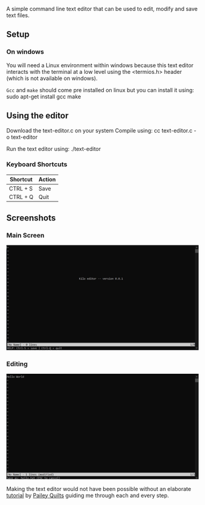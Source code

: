 A simple command line text editor that can be used to edit, modify and save text files.

## Setup

### On windows

You will need a Linux environment within windows because this text editor interacts with the terminal at a low level using the <termios.h> header (which is not available on windows).

`Gcc` and `make` should come pre installed on linux but you can install it using: sudo apt-get install gcc make

## Using the editor

Download the text-editor.c on your system
Compile using: cc text-editor.c -o text-editor

Run the text editor using: ./text-editor

### Keyboard Shortcuts
| Shortcut   | Action |
| -----------| ------ |
| CTRL + S   | Save   |
| CTRL + Q   | Quit   |

## Screenshots
### Main Screen
![alt text](https://github.com/cajoshi/Text-Editor/blob/main/images/Text%20editor%201.jpg "Screenshot of the editor when it is loaded")

### Editing
![alt text](https://github.com/cajoshi/Text-Editor/blob/main/images/Text%20editor%202.jpg "Screenshot of the editor with text in it")


Making the text editor would not have been possible without an elaborate [tutorial](https://viewsourcecode.org/snaptoken/kilo/index.html) by [Pailey Quilts](https://github.com/paileyq) guiding me through each and every step. 
